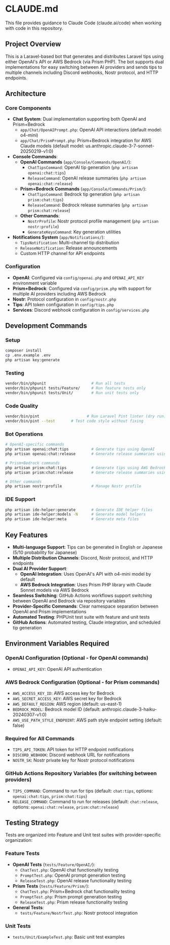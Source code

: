 # CLAUDE.md

This file provides guidance to Claude Code (claude.ai/code) when working with code in this repository.

## Project Overview

This is a Laravel-based bot that generates and distributes Laravel tips using either OpenAI's API or AWS Bedrock (via Prism PHP). The bot supports dual implementations for easy switching between AI providers and sends tips to multiple channels including Discord webhooks, Nostr protocol, and HTTP endpoints.

## Architecture

### Core Components

- **Chat System**: Dual implementation supporting both OpenAI and Prism+Bedrock
  - `app/Chat/OpenAIPrompt.php`: OpenAI API interactions (default model: o4-mini)
  - `app/Chat/PrismPrompt.php`: Prism+Bedrock integration for AWS Claude models (default model: us.anthropic.claude-3-7-sonnet-20250219-v1:0)
- **Console Commands**: 
  - **OpenAI Commands** (`app/Console/Commands/OpenAI/`):
    - `ChatTipsCommand`: OpenAI tip generation (`php artisan openai:chat:tips`)
    - `ReleaseCommand`: OpenAI release summaries (`php artisan openai:chat:release`)
  - **Prism+Bedrock Commands** (`app/Console/Commands/Prism/`):
    - `ChatTipsCommand`: Bedrock tip generation (`php artisan prism:chat:tips`)
    - `ReleaseCommand`: Bedrock release summaries (`php artisan prism:chat:release`)
  - **Other Commands**:
    - `NostrProfile`: Nostr protocol profile management (`php artisan nostr:profile`)
    - `GenerateKeysCommand`: Key generation utilities
- **Notifications System** (`app/Notifications/`):
  - `TipsNotification`: Multi-channel tip distribution
  - `ReleaseNotification`: Release announcements
  - Custom HTTP channel for API endpoints

### Configuration

- **OpenAI**: Configured via `config/openai.php` and `OPENAI_API_KEY` environment variable
- **Prism+Bedrock**: Configured via `config/prism.php` with support for multiple AI providers including AWS Bedrock
- **Nostr**: Protocol configuration in `config/nostr.php`
- **Tips**: API token configuration in `config/tips.php`
- **Services**: Discord webhook configuration in `config/services.php`

## Development Commands

### Setup
```bash
composer install
cp .env.example .env
php artisan key:generate
```

### Testing
```bash
vendor/bin/phpunit                    # Run all tests
vendor/bin/phpunit tests/Feature/     # Run feature tests only
vendor/bin/phpunit tests/Unit/        # Run unit tests only
```

### Code Quality
```bash
vendor/bin/pint                     # Run Laravel Pint linter (dry run)
vendor/bin/pint --test       # Test code style without fixing
```

### Bot Operations
```bash
# OpenAI-specific commands
php artisan openai:chat:tips          # Generate tips using OpenAI
php artisan openai:chat:release       # Generate release summaries using OpenAI

# Prism+Bedrock commands  
php artisan prism:chat:tips           # Generate tips using AWS Bedrock via Prism
php artisan prism:chat:release        # Generate release summaries using AWS Bedrock via Prism

# Other commands
php artisan nostr:profile             # Manage Nostr profile
```

### IDE Support
```bash
php artisan ide-helper:generate       # Generate IDE helper files
php artisan ide-helper:models -N      # Generate model helpers
php artisan ide-helper:meta           # Generate meta files
```

## Key Features

- **Multi-language Support**: Tips can be generated in English or Japanese (5/10 probability for Japanese)
- **Multiple Distribution Channels**: Discord, Nostr protocol, and HTTP endpoints
- **Dual AI Provider Support**: 
  - **OpenAI Integration**: Uses OpenAI's API with o4-mini model by default
  - **AWS Bedrock Integration**: Uses Prism PHP library with Claude Sonnet models via AWS Bedrock
- **Seamless Switching**: GitHub Actions workflows support switching between OpenAI and Bedrock via repository variables
- **Provider-Specific Commands**: Clear namespace separation between OpenAI and Prism implementations
- **Automated Testing**: PHPUnit test suite with feature and unit tests
- **GitHub Actions**: Automated testing, Claude integration, and scheduled tip generation

## Environment Variables Required

### OpenAI Configuration (Optional - for OpenAI commands)
- `OPENAI_API_KEY`: OpenAI API authentication

### AWS Bedrock Configuration (Optional - for Prism commands)
- `AWS_ACCESS_KEY_ID`: AWS access key for Bedrock
- `AWS_SECRET_ACCESS_KEY`: AWS secret key for Bedrock  
- `AWS_DEFAULT_REGION`: AWS region (default: us-east-1)
- `BEDROCK_MODEL`: Bedrock model ID (default: anthropic.claude-3-haiku-20240307-v1:0)
- `AWS_USE_PATH_STYLE_ENDPOINT`: AWS path style endpoint setting (default: false)

### Required for All Commands
- `TIPS_API_TOKEN`: API token for HTTP endpoint notifications
- `DISCORD_WEBHOOK`: Discord webhook URL for notifications
- `NOSTR_SK`: Nostr private key for Nostr protocol notifications

### GitHub Actions Repository Variables (for switching between providers)
- `TIPS_COMMAND`: Command to run for tips (default: `chat:tips`, options: `openai:chat:tips`, `prism:chat:tips`)
- `RELEASE_COMMAND`: Command to run for releases (default: `chat:release`, options: `openai:chat:release`, `prism:chat:release`)

## Testing Strategy

Tests are organized into Feature and Unit test suites with provider-specific organization:

### Feature Tests
- **OpenAI Tests** (`tests/Feature/OpenAI/`):
  - `ChatTest.php`: OpenAI chat functionality testing
  - `PromptTest.php`: OpenAI prompt generation testing  
  - `ReleaseTest.php`: OpenAI release functionality testing
- **Prism Tests** (`tests/Feature/Prism/`):
  - `ChatTest.php`: Prism+Bedrock chat functionality testing
  - `PromptTest.php`: Prism prompt generation testing
  - `ReleaseTest.php`: Prism release functionality testing
- **General Tests**:
  - `tests/Feature/NostrTest.php`: Nostr protocol integration

### Unit Tests
- `tests/Unit/ExampleTest.php`: Basic unit test examples
